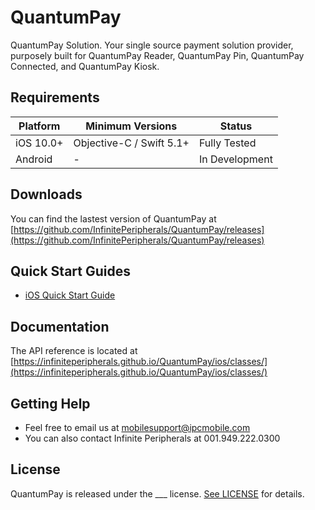 # QuantumPay
QuantumPay Solution. Your single source payment solution provider, purposely built for QuantumPay Reader, QuantumPay Pin, QuantumPay Connected, and QuantumPay Kiosk.

## Requirements

| Platform | Minimum Versions | Status |
| --- | --- | --- |
| iOS 10.0+ | Objective-C / Swift 5.1+ | Fully Tested |
| Android | - | In Development |

## Downloads

You can find the lastest version of QuantumPay at [https://github.com/InfinitePeripherals/QuantumPay/releases](https://github.com/InfinitePeripherals/QuantumPay/releases)

## Quick Start Guides

- [iOS Quick Start Guide](https://infiniteperipherals.github.io/QuantumPay/quick-start-guide/getting-started-ios.html)

## Documentation

The API reference is located at [https://infiniteperipherals.github.io/QuantumPay/ios/classes/](https://infiniteperipherals.github.io/QuantumPay/ios/classes/)

## Getting Help

- Feel free to email us at [mobilesupport@ipcmobile.com](mailto:mobilesupport@ipcmobile.com)
- You can also contact Infinite Peripherals at 001.949.222.0300

## License

QuantumPay is released under the ___ license. [See LICENSE](https://google.com) for details.
